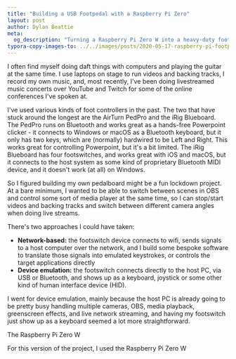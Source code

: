 ```yaml
---
title: "Building a USB Footpedal with a Raspberry Pi Zero"
layout: post
author: Dylan Beattie
meta: 
  og_description: "Turning a Raspberry Pi Zero W into a heavy-duty footswitch controller that emulates a USB keyboard."
typora-copy-images-to: ../../images/posts/2020-05-17-raspberry-pi-footpedal
---
```


I often find myself doing daft things with computers and playing the guitar at the same time. I use laptops on stage to run videos and backing tracks, I record my own music, and, most recently, I've been doing livestreamed music concerts over YouTube and Twitch for some of the online conferences I've spoken at.

I've used various kinds of foot controllers in the past. The two that have stuck around the longest are the AirTurn PedPro and the iRig Blueboard. The PedPro runs on Bluetooth and works great as a hands-free Powerpoint clicker - it connects to Windows or macOS as a Bluetooth keyboard, but it only has two keys, which are (normally) hardwired to be Left and Right. This works great for controlling Powerpoint, but it's a bit limited. The iRig Blueboard has four footswitches, and works great with iOS and macOS, but it connects to the host system as some kind of proprietary Bluetooth MIDI device, and it doesn't work (at all) on Windows.

So I figured building my own pedalboard might be a fun lockdown project. At a bare minimum, I wanted to be able to switch between scenes in OBS and control some sort of media player at the same time, so I can stop/start videos and backing tracks and switch between different camera angles when doing live streams.

There's two approaches I could have  taken:

* **Network-based:** the footswitch device connects to wifi, sends signals to a host computer over the network, and I build some bespoke software to translate those signals into emulated keystrokes, or controls the target applications directly
* **Device emulation:** the footswitch connects directly to the host PC, via USB or Bluetooth, and shows up as a keyboard, joystick or some other kind of human interface device (HID).

I went for device emulation, mainly because the host PC is already going to be pretty busy handling multiple cameras, OBS, media playback, greenscreen effects, and live network streaming, and having my footswitch just show up as a keyboard seemed a lot more straightforward.

The Raspberry Pi Zero W

For this version of the project, I used the Raspberry Pi Zero W 